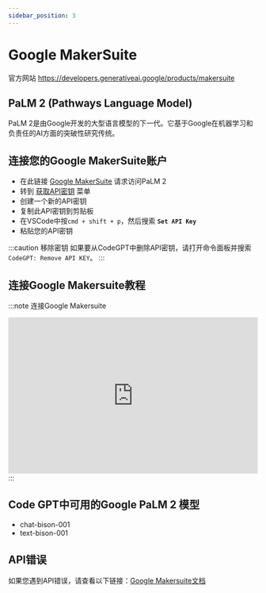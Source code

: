 ```yaml
---
sidebar_position: 3
---
```


# Google MakerSuite
官方网站 https://developers.generativeai.google/products/makersuite

## PaLM 2 (Pathways Language Model)
PaLM 2是由Google开发的大型语言模型的下一代。它基于Google在机器学习和负责任的AI方面的突破性研究传统。

## 连接您的Google MakerSuite账户
- 在此链接 [Google MakerSuite](https://makersuite.google.com/) 请求访问PaLM 2
- 转到 [获取API密钥](https://makersuite.google.com/app/apikey) 菜单
- 创建一个新的API密钥
- 复制此API密钥到剪贴板
- 在VSCode中按```cmd + shift + p```，然后搜索 **`Set API Key`**
- 粘贴您的API密钥

:::caution 移除密钥
如果要从CodeGPT中删除API密钥，请打开命令面板并搜索 `CodeGPT: Remove API KEY`。
:::

## 连接Google Makersuite教程
:::note 连接Google Makersuite
<iframe width="100%" height="315" src="https://www.youtube.com/embed/1u8rIO7UEjs?si=t4OTbGmyeOEVE-PB" title="YouTube video player" frameborder="0" allow="accelerometer; autoplay; clipboard-write; encrypted-media; gyroscope; picture-in-picture; web-share" allowfullscreen></iframe>
:::

## Code GPT中可用的Google PaLM 2 模型
- chat-bison-001
- text-bison-001

## API错误
如果您遇到API错误，请查看以下链接：[Google Makersuite文档](https://developers.generativeai.google/api/rest/generativelanguage)
